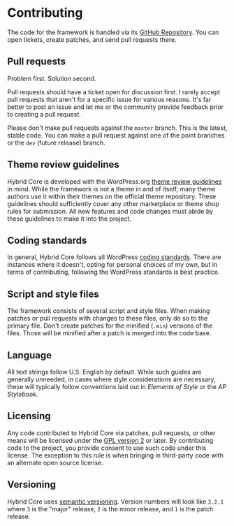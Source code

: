 # Contributing

The code for the framework is handled via its [GitHub Repository](https://github.com/justintadlock/hybrid-core).  You can open tickets, create patches, and send pull requests there.

## Pull requests

Problem first.  Solution second.

Pull requests should have a ticket open for discussion first.  I rarely accept pull requests that aren't for a specific issue for various reasons.  It's far better to post an issue and let me or the community provide feedback prior to creating a pull request.

Please don't make pull requests against the `master` branch.  This is the latest, stable code.  You can make a pull request against one of the point branches or the `dev` (future release) branch.

## Theme review guidelines

Hybrid Core is developed with the WordPress.org [theme review guidelines](https://make.wordpress.org/themes/handbook/review) in mind.  While the framework is not a theme in and of itself, many theme authors use it within their themes on the official theme repository.  These guidelines should sufficiently cover any other marketplace or theme shop rules for submission.  All new features and code changes must abide by these guidelines to make it into the project.

## Coding standards

In general, Hybrid Core follows all WordPress [coding standards](https://make.wordpress.org/core/handbook/best-practices/coding-standards).  There are instances where it doesn't, opting for personal choices of my own, but in terms of contributing, following the WordPress standards is best practice.

## Script and style files

The framework consists of several script and style files.  When making patches or pull requests with changes to these files, only do so to the primary file.  Don't create patches for the minified (`.min`) versions of the files.  Those will be minified after a patch is merged into the code base.

## Language

All text strings follow U.S. English by default.  While such guides are generally unneeded, in cases where style considerations are necessary, these will typically follow conventions laid out in *Elements of Style* or the *AP Stylebook*.

## Licensing

Any code contributed to Hybrid Core via patches, pull requests, or other means will be licensed under the [GPL version 2](http://www.gnu.org/licenses/old-licenses/gpl-2.0.html) or later.  By contributing code to the project, you provide consent to use such code under this license.  The exception to this rule is when bringing in third-party code with an alternate open source license.

## Versioning

Hybrid Core uses [semantic versioning](http://semver.org).  Version numbers will look like `3.2.1` where `3` is the "major" release, `2` is the minor release, and `1` is the patch release.